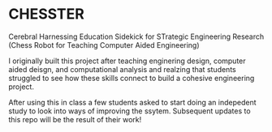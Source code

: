 # CHESSTER
Cerebral Harnessing Education Sidekick for STrategic Engineering Research (Chess Robot for Teaching Computer Aided Engineering)

I originally built this project after teaching enginering design, computer aided deisgn, and computational analysis and realzing that students struggled to see how these skills connect to build a cohesive engineering project. 

After using this in class a few students asked to start doing an indepedent study to look into ways of improving the ssytem. Subsequent updates to this repo will be the result of their work!
